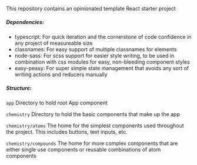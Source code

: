 This repository contains an opinionated template React starter project

##### Dependencies:
- typescript: For quick iteration and the cornerstone of code confidence in any project of measureable size
- classnames: For easy support of multiple classnames for elements
- node-sass: For scss support for easier style writing, to be used in combination with css modules for easy, non-bleeding component styles
- easy-peasy: For super simple state management that avoids any sort of writing actions and reducers manually

##### Structure:
`app` Directory to hold root App component

`chemistry` Directory to hold the basic components that make up the app

`chemistry/atoms` The home for the simplest components used throughout the project. This includes buttons, text inputs, etc.

`chemistry/compounds` The home for more complex components that are either single use components or reusable combinations of atom components
